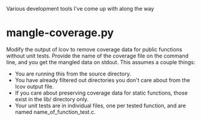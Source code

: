 Various development tools I've come up with along the way

# mangle-coverage.py

Modify the output of lcov to remove coverage data for public functions without
unit tests.  Provide the name of the coverage file on the command line, and you
get the mangled data on stdout.  This assumes a couple things:

- You are running this from the source directory.
- You have already filtered out directories you don't care about from the lcov
  output file.
- If you care about preserving coverage data for static functions, those exist
  in the lib/ directory only.
- Your unit tests are in individual files, one per tested function, and are named
  name\_of\_function\_test.c.
